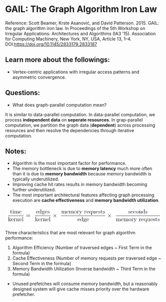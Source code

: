 # GAIL: The Graph Algorithm Iron Law
Reference: Scott Beamer, Krste Asanović, and David Patterson. 2015. GAIL: the graph algorithm iron law. In Proceedings of the 5th Workshop on Irregular Applications: Architectures and Algorithms (IA3 ’15). Association for Computing Machinery, New York, NY, USA, Article 13, 1–4. DOI:https://doi.org/10.1145/2833179.2833187

## Learn more about the followings:
* Vertex-centric applications with irregular access patterns and asymmetric convergence.

## Questions:
* What does graph-parallel computation mean? 

It is similar to data-parallel computation. In data-parallel computation, we process **independent data** on **seperate resources**. In grap-parallel computation, we partition the graph data (**dependent**) across processing resources and then resolve the dependencies through iterative computation. 

## Notes:

* Algorithm is the most important factor for performance.
* The memory bottleneck is due to **memory latency** much more often than it is due to **memory bandwidth** because memory bandwidth is typically underutilized.
* Improving cache hit rates results in memory bandwidth becoming further underutilized.
* The most important architectural features affecting graph processing execution are **cache effectiveness** and **memory bandwidth utilization**.

![Iron Law](figures/iron_law.png)

Three characteristics that are most relevant for graph algorithm performance:
1. Algorithm Efficiency (Number of traversed edges ~ First Term in the formula)
2. Cache Effectiveness (Number of memory requests per traversed edge ~ Second Term in the formula)
3. Memory Bandwidth Utilization (Inverse bandwidth ~ Third Term in the formula)

* Unused prefetches will consume memory bandwidth, but a reasonably designed system will give cache misses priority over the hardware prefetcher.
